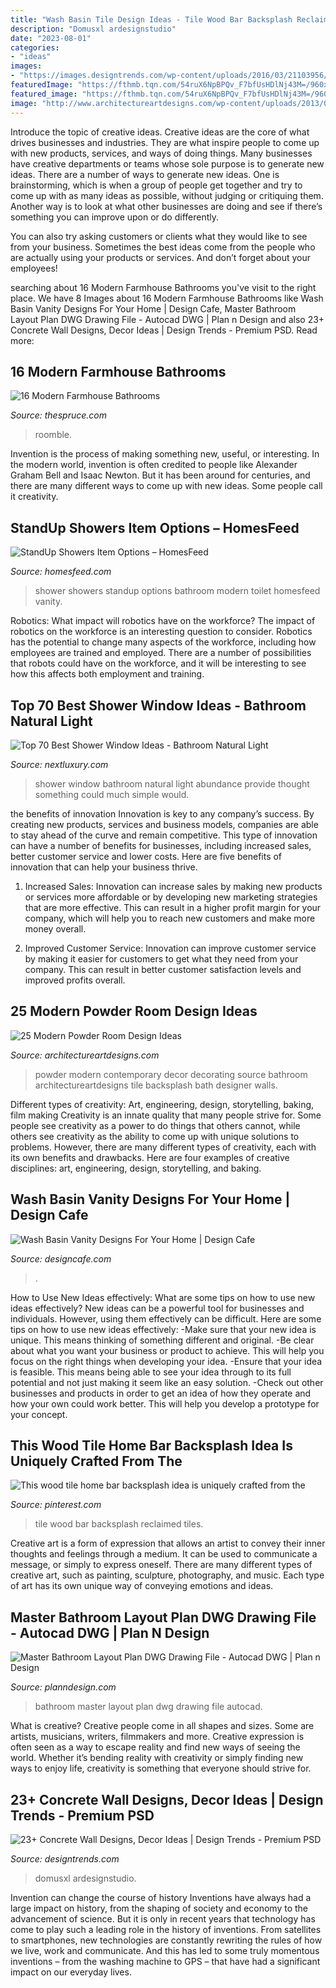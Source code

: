 ```yaml
---
title: "Wash Basin Tile Design Ideas - Tile Wood Bar Backsplash Reclaimed Tiles"
description: "Domusxl ardesignstudio"
date: "2023-08-01"
categories:
- "ideas"
images:
- "https://images.designtrends.com/wp-content/uploads/2016/03/21103956/Excellent-Concrete-Wall-Design.jpg"
featuredImage: "https://fthmb.tqn.com/54ruX6NpBPQv_F7bfUsHDlNj43M=/960x0/filters:no_upscale()/69a2a4bfef3f5770e6a61bb623780761-597f67280d327a00119a9d19.jpg"
featured_image: "https://fthmb.tqn.com/54ruX6NpBPQv_F7bfUsHDlNj43M=/960x0/filters:no_upscale()/69a2a4bfef3f5770e6a61bb623780761-597f67280d327a00119a9d19.jpg"
image: "http://www.architectureartdesigns.com/wp-content/uploads/2013/09/22.jpg"
---
```



Introduce the topic of creative ideas.
Creative ideas are the core of what drives businesses and industries. They are what inspire people to come up with new products, services, and ways of doing things. Many businesses have creative departments or teams whose sole purpose is to generate new ideas.
There are a number of ways to generate new ideas. One is brainstorming, which is when a group of people get together and try to come up with as many ideas as possible, without judging or critiquing them. Another way is to look at what other businesses are doing and see if there’s something you can improve upon or do differently.

You can also try asking customers or clients what they would like to see from your business. Sometimes the best ideas come from the people who are actually using your products or services. And don’t forget about your employees!

	

		
searching about 16 Modern Farmhouse Bathrooms you've visit to the right place. We have 8 Images about 16 Modern Farmhouse Bathrooms like Wash Basin Vanity Designs For Your Home | Design Cafe, Master Bathroom Layout Plan DWG Drawing File - Autocad DWG | Plan n Design and also 23+ Concrete Wall Designs, Decor Ideas | Design Trends - Premium PSD. Read more:
		
    
## 16 Modern Farmhouse Bathrooms

<img loading=lazy src="https://fthmb.tqn.com/54ruX6NpBPQv_F7bfUsHDlNj43M=/960x0/filters:no_upscale()/69a2a4bfef3f5770e6a61bb623780761-597f67280d327a00119a9d19.jpg" onerror="this.onerror=null;this.src='https://tse3.mm.bing.net/th?id=OIP.wjHwgu_oM8Avj8GI6nT6igHaLI&amp;pid=15.1';" alt="16 Modern Farmhouse Bathrooms">

_Source: thespruce.com_

>roomble. 

	

Invention is the process of making something new, useful, or interesting. In the modern world, invention is often credited to people like Alexander Graham Bell and Isaac Newton. But it has been around for centuries, and there are many different ways to come up with new ideas. Some people call it creativity.

    
## StandUp Showers Item Options – HomesFeed

<img loading=lazy src="http://homesfeed.com/wp-content/uploads/2016/03/Glass-door-shower-ideas-with-showerhead-modern-white-toilet-black-bathroom-vanity-with-white-square-faucet-and-frameless-vanity-mirror.jpeg" onerror="this.onerror=null;this.src='https://tse1.mm.bing.net/th?id=OIP.fBUk1yBvUUyLGZF-v_rSDgHaJ4&amp;pid=15.1';" alt="StandUp Showers Item Options – HomesFeed">

_Source: homesfeed.com_

>shower showers standup options bathroom modern toilet homesfeed vanity. 

	

Robotics: What impact will robotics have on the workforce?
The impact of robotics on the workforce is an interesting question to consider. Robotics has the potential to change many aspects of the workforce, including how employees are trained and employed. There are a number of possibilities that robots could have on the workforce, and it will be interesting to see how this affects both employment and training.

    
## Top 70 Best Shower Window Ideas - Bathroom Natural Light

<img loading=lazy src="http://nextluxury.com/wp-content/uploads/contemporary-shower-window-ideas.jpg" onerror="this.onerror=null;this.src='https://tse2.mm.bing.net/th?id=OIP.GiCv_535-3gvu_vHADWiEAAAAA&amp;pid=15.1';" alt="Top 70 Best Shower Window Ideas - Bathroom Natural Light">

_Source: nextluxury.com_

>shower window bathroom natural light abundance provide thought something could much simple would. 

	

the benefits of innovation
Innovation is key to any company’s success. By creating new products, services and business models, companies are able to stay ahead of the curve and remain competitive. This type of innovation can have a number of benefits for businesses, including increased sales, better customer service and lower costs. Here are five benefits of innovation that can help your business thrive.
1. Increased Sales: Innovation can increase sales by making new products or services more affordable or by developing new marketing strategies that are more effective. This can result in a higher profit margin for your company, which will help you to reach new customers and make more money overall.

2. Improved Customer Service: Innovation can improve customer service by making it easier for customers to get what they need from your company. This can result in better customer satisfaction levels and improved profits overall.


    
## 25 Modern Powder Room Design Ideas

<img loading=lazy src="http://www.architectureartdesigns.com/wp-content/uploads/2013/09/22.jpg" onerror="this.onerror=null;this.src='https://tse1.mm.bing.net/th?id=OIP.DzZZSbaw4uX9_umI6mCNqAAAAA&amp;pid=15.1';" alt="25 Modern Powder Room Design Ideas">

_Source: architectureartdesigns.com_

>powder modern contemporary decor decorating source bathroom architectureartdesigns tile backsplash bath designer walls. 

	

Different types of creativity: Art, engineering, design, storytelling, baking, film making
Creativity is an innate quality that many people strive for. Some people see creativity as a power to do things that others cannot, while others see creativity as the ability to come up with unique solutions to problems. However, there are many different types of creativity, each with its own benefits and drawbacks. Here are four examples of creative disciplines: art, engineering, design, storytelling, and baking.

    
## Wash Basin Vanity Designs For Your Home | Design Cafe

<img loading=lazy src="https://media.designcafe.com/wp-content/uploads/2021/05/27155244/wash-basin-vanity-design.jpg" onerror="this.onerror=null;this.src='https://tse1.mm.bing.net/th?id=OIP.MiqEviUyYzWDPaWUfpuowwHaEc&amp;pid=15.1';" alt="Wash Basin Vanity Designs For Your Home | Design Cafe">

_Source: designcafe.com_

>. 

	

How to Use New Ideas effectively: What are some tips on how to use new ideas effectively?
New ideas can be a powerful tool for businesses and individuals. However, using them effectively can be difficult. Here are some tips on how to use new ideas effectively: 
-Make sure that your new idea is unique. This means thinking of something different and original. 
-Be clear about what you want your business or product to achieve. This will help you focus on the right things when developing your idea. 
-Ensure that your idea is feasible. This means being able to see your idea through to its full potential and not just making it seem like an easy solution. 
-Check out other businesses and products in order to get an idea of how they operate and how your own could work better. This will help you develop a prototype for your concept.

    
## This Wood Tile Home Bar Backsplash Idea Is Uniquely Crafted From The

<img loading=lazy src="https://i.pinimg.com/originals/32/cc/8e/32cc8ec95c49cbbd2e043162b25cccff.jpg" onerror="this.onerror=null;this.src='https://tse2.mm.bing.net/th?id=OIP.m6YnpK-Gp5KBmU9Hn_YCSgHaLH&amp;pid=15.1';" alt="This wood tile home bar backsplash idea is uniquely crafted from the">

_Source: pinterest.com_

>tile wood bar backsplash reclaimed tiles. 

	

Creative art is a form of expression that allows an artist to convey their inner thoughts and feelings through a medium. It can be used to communicate a message, or simply to express oneself. There are many different types of creative art, such as painting, sculpture, photography, and music. Each type of art has its own unique way of conveying emotions and ideas.

    
## Master Bathroom Layout Plan DWG Drawing File - Autocad DWG | Plan N Design

<img loading=lazy src="https://www.planndesign.com/sites/default/files/styles/1200x620/public/2021/01/master-bathroom-layout-plan-dwg-drawing-file.jpg?itok=g-x2-3D1" onerror="this.onerror=null;this.src='https://tse3.mm.bing.net/th?id=OIP.lFcreDNEe0otcaR0eMxgZQHaD0&amp;pid=15.1';" alt="Master Bathroom Layout Plan DWG Drawing File - Autocad DWG | Plan n Design">

_Source: planndesign.com_

>bathroom master layout plan dwg drawing file autocad. 

	

What is creative?
Creative people come in all shapes and sizes. Some are artists, musicians, writers, filmmakers and more. Creative expression is often seen as a way to escape reality and find new ways of seeing the world. Whether it’s bending reality with creativity or simply finding new ways to enjoy life, creativity is something that everyone should strive for.

    
## 23+ Concrete Wall Designs, Decor Ideas | Design Trends - Premium PSD

<img loading=lazy src="https://images.designtrends.com/wp-content/uploads/2016/03/21103956/Excellent-Concrete-Wall-Design.jpg" onerror="this.onerror=null;this.src='https://tse2.mm.bing.net/th?id=OIP.8mPPiJ-91tkAZcFzUBA51gHaE8&amp;pid=15.1';" alt="23+ Concrete Wall Designs, Decor Ideas | Design Trends - Premium PSD">

_Source: designtrends.com_

>domusxl ardesignstudio. 

	

Invention can change the course of history
Inventions have always had a large impact on history, from the shaping of society and economy to the advancement of science. But it is only in recent years that technology has come to play such a leading role in the history of inventions. From satellites to smartphones, new technologies are constantly rewriting the rules of how we live, work and communicate. And this has led to some truly momentous inventions – from the washing machine to GPS – that have had a significant impact on our everyday lives.

